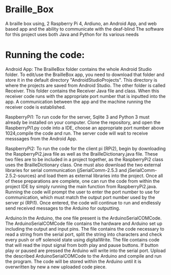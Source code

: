 # Braille_Box
A braille box using, 2 Raspberry Pi 4, Ardiuno, an Android App, and web based app and the ability to communicate with the deaf-blind
The software for this project uses both Java and Python for its various needs


# Running the code:

Android App: The BrailleBox folder contains the whole Android Studio folder. To edit/use the BrailleBox app, you need to download that folder and store it in the default directory "AndroidStudioProjects". This directory is where the projects are saved from Android Studio.
The other folder is called Receiver. This folder contains the Receiver Java file and class. When this receiver code runs with the appropriate port number that is inputted into the app. A communication between the app and the machine running the receiver code is established.

RaspberryPi1: To run code for the server, Sqlite 3 and Python 3 must already be installed on your computer. Clone the repository, and open the RaspberryPi1.py code into a IDE, choose an appropriate port number above 1024,compile the code and run. The server code will wait to receive messsages from the Android App.

RaspberryPi2: To run the code for the client pi (RPi2), begin by downloading the RaspberryPi2.java file as well as the BrailleDictionary.java file. These two files are to be included in a project together, as the RaspberryPi2 class uses the BrailleDictionary class. One must also download the two external libraries for serial communication (jSerialComm-2.5.3 and jSerialComm-2.5.2-sources) and load them as external libraries into the project. Once all of these preparations are complete, one can run the code from within the project IDE by simply running the main function from RaspberryPi2.java. Running the code will prompt the user to enter the port number to use for communication, which must match the output port number used by the server pi (RPi1). Once entered, the code will continue to run and endlessly send received messages to the Arduino for outputting.

Arduino:In the Arduino, the one file present is the ArduinoSerialCOMCode.
The ArduinoSerialCOMCode file contains the hardware and Arduino set up including the output and input pins. The file contains the code necessary to read a string from the serial port, split the string into characters and check every push or off solenoid state using digitalWrite. The file contains code that will read the input signal from both play and pause buttons. If button play or paused are pressed the Arduino will write into the serial port. 
Upload the described ArduinoSerialCOMCode to the Arduino and compile  and run the program. The code will be stored within the Arduino until it is overwritten by new a new uploaded code piece.

